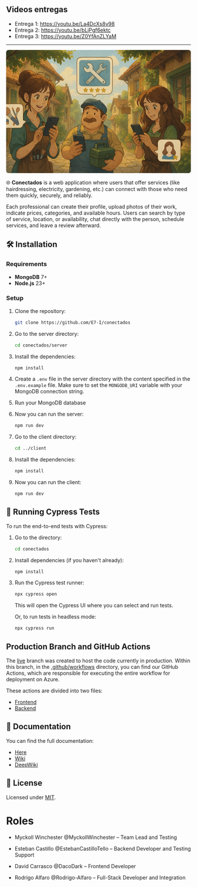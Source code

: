 ## Videos entregas

- Entrega 1: https://youtu.be/La4DcXs8v98
- Entrega 2: https://youtu.be/bLjPgf6ektc
- Entrega 3: https://youtu.be/Z0YfAnZLYaM

---

<div align="center">
    <img alt="Conectados hero image" src="./assets/hero.webp" />
</div>

🌐 **Conectados** is a web application where users that offer services (like hairdressing, electricity, gardening, etc.) can connect with those who need them quickly, securely, and reliably.

Each professional can create their profile, upload photos of their work, indicate prices, categories, and available hours. Users can search by type of service, location, or availability, chat directly with the person, schedule services, and leave a review afterward.

## 🛠️ Installation

### Requirements

- **MongoDB** 7+
- **Node.js** 23+

### Setup

1. Clone the repository:
    ```bash
    git clone https://github.com/E7-I/conectados
    ```

2. Go to the server directory:
    ```bash
    cd conectados/server
    ```

3. Install the dependencies:
    ```bash
    npm install
    ```

4. Create a `.env` file in the server directory with the content specified in the `.env.example` file. Make sure to set the `MONGODB_URI` variable with your MongoDB connection string.

5. Run your MongoDB database

5. Now you can run the server:
    ```bash
    npm run dev
    ```

6. Go to the client directory:
    ```bash
    cd ../client
    ```

7. Install the dependencies:
    ```bash
    npm install
    ```

8. Now you can run the client:
    ```bash
    npm run dev
    ```

## 🧪 Running Cypress Tests

To run the end-to-end tests with Cypress:

1. Go to the directory:
    ```bash
    cd conectados
    ```
2. Install dependencies (if you haven't already):
    ```bash
    npm install
    ```
3. Run the Cypress test runner:
    ```bash
    npx cypress open
    ```
   This will open the Cypress UI where you can select and run tests.

   Or, to run tests in headless mode:
    ```bash
    npx cypress run
    ```
## Production Branch and GitHub Actions

The [live](https://github.com/E7-I/conectados/tree/live) branch was created to host the code currently in production. Within this branch, in the [.github/workflows](https://github.com/E7-I/conectados/tree/live/.github/workflows) directory, you can find our GitHub Actions, which are responsible for executing the entire workflow for deployment on Azure.

These actions are divided into two files:

- [Frontend](https://github.com/E7-I/conectados/blob/live/.github/workflows/azure-static-web-apps-delightful-flower-08c627f1e.yml)
- [Backend](https://github.com/E7-I/conectados/blob/live/.github/workflows/live_conectadose7.yml)


## 📄 Documentation

You can find the full documentation:
-  [Here](https://github.com/E7-I/conectados/blob/main/docs/docs.md)
- [Wiki](https://github.com/E7-I/conectados/wiki/Endpoints)
- [DeepWiki](https://deepwiki.com/E7-I/conectados/1-overview)

## 📑 License

Licensed under [MIT](./LICENSE).

# Roles
- Myckoll Winchester @MyckollWinchester – Team Lead and Testing 

- Esteban Castillo @EstebanCastilloTello – Backend Developer and Testing Support

- David Carrasco @DacoDark – Frontend Developer

- Rodrigo Alfaro @Rodrigo-Alfaro – Full-Stack Developer and Integration
